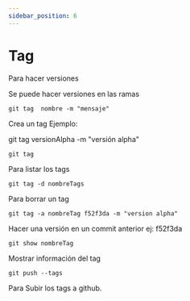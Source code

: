 ```yaml
---
sidebar_position: 6
---
```

# Tag

Para hacer versiones

Se puede hacer versiones en las ramas

``` git
git tag  nombre -m "mensaje" 
```
 Crea un tag
 Ejemplo:

git tag versionAlpha -m "versión alpha"

``` git
git tag
```
Para listar los tags

``` git
git tag -d nombreTags
```
Para borrar un tag

``` git
git tag -a nombreTag f52f3da -m "version alpha"
```
Hacer una versión en un commit anterior ej: f52f3da

``` git
git show nombreTag
```
 Mostrar información del tag

 ``` git
git push --tags
```
Para Subir los tags a github.